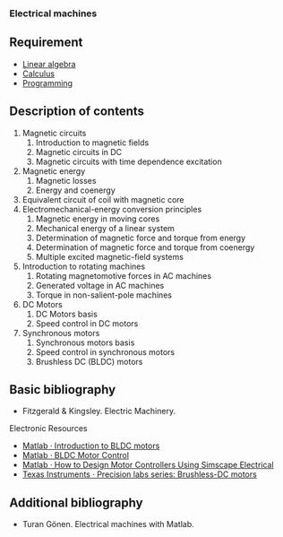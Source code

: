 ### Electrical machines

## Requirement

- [Linear algebra](../block1/linear_algebra.md)
- [Calculus](../block1/calculus.md)
- [Programming](../block1/programming.md)

## Description of contents

1. Magnetic circuits
    1. Introduction to magnetic fields
    2. Magnetic circuits in DC 
    3. Magnetic circuits with time dependence excitation
2. Magnetic energy
    1. Magnetic losses
    2. Energy and coenergy 
3. Equivalent circuit of coil with magnetic core
4. Electromechanical-energy conversion principles
    1. Magnetic energy in moving cores 
    2. Mechanical energy of a linear system
    3. Determination of magnetic force and torque from energy
    4. Determination of magnetic force and torque from coenergy
    5. Multiple excited magnetic-field systems
5. Introduction to rotating machines
    1. Rotating magnetomotive forces in AC machines
    2. Generated voltage in AC machines
    3. Torque in non-salient-pole machines
6. DC Motors
    1. DC Motors basis
    2. Speed control in DC motors
7. Synchronous motors
    1. Synchronous motors basis
    2. Speed control in synchronous motors
    3. Brushless DC (BLDC) motors 

## Basic bibliography

- Fitzgerald & Kingsley. Electric Machinery.

Electronic Resources

- [Matlab · Introduction to BLDC motors](https://uk.mathworks.com/campaigns/offers/next/introduction-to-brushless-dc-motor-control.html)
- [Matlab · BLDC Motor Control](https://uk.mathworks.com/videos/series/brushless-dc-motors.html)
- [Matlab · How to Design Motor Controllers Using Simscape Electrical](https://uk.mathworks.com/videos/series/how-to-design-motor-controllers-using-simscape-electrical.html)
- [Texas Instruments · Precision labs series: Brushless-DC motors](https://www.ti.com/video/series/precision-labs/ti-precision-labs-brushless-dc-motors.html)

## Additional bibliography

- Turan Gönen. Electrical machines with Matlab.